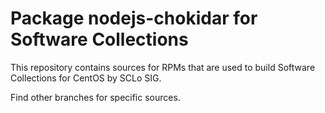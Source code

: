 # Package nodejs-chokidar for Software Collections

This repository contains sources for RPMs that are used
to build Software Collections for CentOS by SCLo SIG.

Find other branches for specific sources.
